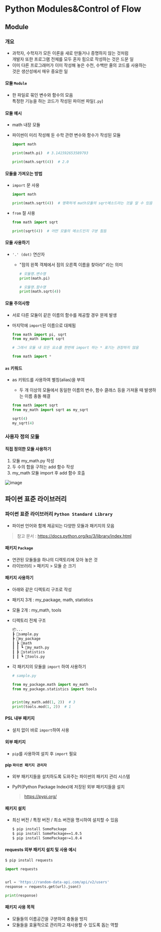 ﻿# Python Modules&Control of Flow

## Module

### 개요

- 과학자, 수학자가 모든 이론을 새로 만들거나 증명하지 않는 것처럼<br>개발자 또한 프로그램 전체를 모두 혼자 힘으로 작성하는 것은 드문 일
- 이미 다른 프로그래머가 이미 작성해 놓은 수천, 수백만 줄의 코드를 사용하는<br>것은 생산성에서 매우 중요한 일

#### 모듈 `Module`

- 한 파일로 묶인 변수와 함수의 모음<br>특정한 기능을 하는 코드가 작성된 파이썬 파일(`.py`)

#### 모듈 예시

- math 내장 모듈
- 파이썬이 미리 작성해 둔 수학 관련 변수와 함수가 작성된 모듈

  ```python
  import math

  print(math.pi)  # 3.141592653589793

  print(math.sqrt(4))  # 2.0
  ```

#### 모듈을 가져오는 방법

- `import` 문 사용

  ```python
  import math

  print(math.sqrt(4))  # 명확하게 math모듈의 sqrt메소드라는 것을 알 수 있음
  ```

- `from` 절 사용

  ```python
  from math import sqrt

  print(sqrt(4))  # 어떤 모듈의 메소드인지 구분 힘듬
  ```

#### 모듈 사용하기

- `'.' (dot)` 연산자

  - "점의 왼쪽 객체에서 점의 오른쪽 이름을 찾아라“ 라는 의미

    ```python
    # 모듈명.변수명
    print(math.pi)

    # 모듈명.함수명
    print(math.sqrt(4))
    ```

#### 모듈 주의사항

- 서로 다른 모듈이 같은 이름의 함수를 제공할 경우 문제 발생
- 마지막에 `import`된 이름으로 대체됨

  ```python
  from math import pi, sqrt
  from my_math import sqrt

  ```

  ```python
  # 그래서 모듈 내 모든 요소를 한번에 import 하는 * 표기는 권장하지 않음

  from math import *
  ```

#### `as` 키워드

- as 키워드를 사용하여 별칭(alias)을 부여

  - 두 개 이상의 모듈에서 동일한 이름의 변수, 함수 클래스 등을 가져올 때 발생하는 이름 충돌 해결

  ```python
  from math import sqrt
  from my_math import sqrt as my_sqrt

  sqrt(4)
  my_sqrt(4)
  ```

### 사용자 정의 모듈

#### 직접 정의한 모듈 사용하기

1. 모듈 my_math.py 작성
2. 두 수의 합을 구하는 add 함수 작성
3. my_math 모듈 import 후 add 함수 호출

![image](https://github.com/ragu6963/TIL/assets/32388270/16905377-6a9c-4ba5-9d3e-0ce5a77da4f1)

## 파이썬 표준 라이브러리

### 파이썬 표준 라이브러리 `Python Standard Library`

- 파이썬 언어와 함께 제공되는 다양한 모듈과 패키지의 모음

> 참고 문서 : https://docs.python.org/ko/3/library/index.html

#### 패키지 `Package`

- 연관된 모듈들을 하나의 디렉토리에 모아 놓은 것
- 라이브러리 > 패키지 > 모듈 순 크기

#### 패키지 사용하기

- 아래와 같은 디렉토리 구조로 작성
- 패키지 3개 : my_package, math, statistics
- 모듈 2개 : my_math, tools
- 디렉토리 전체 구조
  ```markdown
  📦...
  ┣ 📜sample.py
  ┣ 📂my_package
  ┃ ┣ 📂math
  ┃ ┃ ┗ 📜my_math.py
  ┃ ┣ 📂statistics
  ┃ ┃ ┗ 📜tools.py
  ```
- 각 패키지의 모듈을 `import` 하여 사용하기

  ```python
  # sample.py

  from my_package.math import my_math
  from my_package.statistics import tools


  print(my_math.add(1, 2))  # 3
  print(tools.mod(1, 2))  # 1
  ```

#### PSL 내부 패키지

- 설치 없이 바로 `import`하여 사용

#### 외부 패키지

- `pip`를 사용하여 설치 후 `import` 필요

#### pip `파이썬 패키지 관리자`

- 외부 패키지들을 설치하도록 도와주는 파이썬의 패키지 관리 시스템

- PyPI(Python Package Index)에 저장된 외부 패키지들을 설치
  > https://pypi.org/

#### 패키지 설치

- 최신 버전 / 특정 버전 / 최소 버전을 명시하여 설치할 수 있음

  ```bash
  $ pip install SomePackage
  $ pip install SomePackage==1.0.5
  $ pip install SomePackage>=1.0.4
  ```

#### requests 외부 패키지 설치 및 사용 예시

```bash
$ pip install requests
```

```python
import requests


url = 'https://random-data-api.com/api/v2/users'
response = requests.get(url).json()

print(response)
```

#### 패키지 사용 목적

- 모듈들의 이름공간을 구분하여 충돌을 방지
- 모듈들을 효율적으로 관리하고 재사용할 수 있도록 돕는 역할
